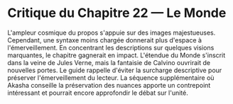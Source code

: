 # Critique du Chapitre 22 — Le Monde
L'ampleur cosmique du propos s'appuie sur des images majestueuses. Cependant, une syntaxe moins chargée donnerait plus d'espace à l'émerveillement. En concentrant les descriptions sur quelques visions marquantes, le chapitre gagnerait en impact.
L'étendue du Monde s'inscrit dans la veine de Jules Verne, mais la fantaisie de Calvino ouvrirait de nouvelles portes.
Le guide rappelle d'éviter la surcharge descriptive pour préserver l'émerveillement du lecteur.
La séquence supplémentaire où Akasha conseille la préservation des nuances apporte un contrepoint intéressant et pourrait encore approfondir le débat sur l'unité.
